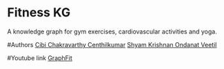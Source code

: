 # Fitness KG

A knowledge graph for gym exercises, cardiovascular activities and yoga.

#Authors
[Cibi Chakravarthy Centhilkumar](csenthil@usc.edu)
[Shyam Krishnan Ondanat Veetil](ondanatv@usc.edu)

#Youtube link
[GraphFit](https://youtu.be/WzIYzSUa37M)